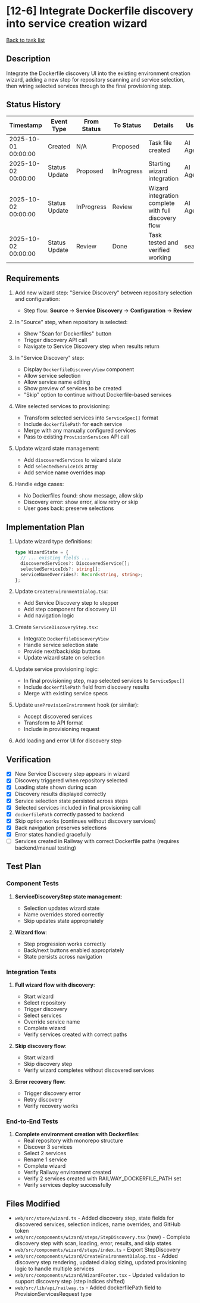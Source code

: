 # [12-6] Integrate Dockerfile discovery into service creation wizard

[Back to task list](./tasks.md)

## Description
Integrate the Dockerfile discovery UI into the existing environment creation wizard, adding a new step for repository scanning and service selection, then wiring selected services through to the final provisioning step.

## Status History

| Timestamp | Event Type | From Status | To Status | Details | User |
|-----------|------------|-------------|-----------|---------|------|
| 2025-10-01 00:00:00 | Created | N/A | Proposed | Task file created | AI Agent |
| 2025-10-02 00:00:00 | Status Update | Proposed | InProgress | Starting wizard integration | AI Agent |
| 2025-10-02 00:00:00 | Status Update | InProgress | Review | Wizard integration complete with full discovery flow | AI Agent |
| 2025-10-02 00:00:00 | Status Update | Review | Done | Task tested and verified working | sean |

## Requirements

1. Add new wizard step: "Service Discovery" between repository selection and configuration:
   - Step flow: **Source** → **Service Discovery** → **Configuration** → **Review**

2. In "Source" step, when repository is selected:
   - Show "Scan for Dockerfiles" button
   - Trigger discovery API call
   - Navigate to Service Discovery step when results return

3. In "Service Discovery" step:
   - Display `DockerfileDiscoveryView` component
   - Allow service selection
   - Allow service name editing
   - Show preview of services to be created
   - "Skip" option to continue without Dockerfile-based services

4. Wire selected services to provisioning:
   - Transform selected services into `ServiceSpec[]` format
   - Include `dockerfilePath` for each service
   - Merge with any manually configured services
   - Pass to existing `ProvisionServices` API call

5. Update wizard state management:
   - Add `discoveredServices` to wizard state
   - Add `selectedServiceIds` array
   - Add service name overrides map

6. Handle edge cases:
   - No Dockerfiles found: show message, allow skip
   - Discovery error: show error, allow retry or skip
   - User goes back: preserve selections

## Implementation Plan

1. Update wizard type definitions:
   ```typescript
   type WizardState = {
     // ... existing fields ...
     discoveredServices?: DiscoveredService[];
     selectedServiceIds?: string[];
     serviceNameOverrides?: Record<string, string>;
   };
   ```

2. Update `CreateEnvironmentDialog.tsx`:
   - Add Service Discovery step to stepper
   - Add step component for discovery UI
   - Add navigation logic

3. Create `ServiceDiscoveryStep.tsx`:
   - Integrate `DockerfileDiscoveryView`
   - Handle service selection state
   - Provide next/back/skip buttons
   - Update wizard state on selection

4. Update service provisioning logic:
   - In final provisioning step, map selected services to `ServiceSpec[]`
   - Include `dockerfilePath` field from discovery results
   - Merge with existing service specs

5. Update `useProvisionEnvironment` hook (or similar):
   - Accept discovered services
   - Transform to API format
   - Include in provisioning request

6. Add loading and error UI for discovery step

## Verification

- [x] New Service Discovery step appears in wizard
- [x] Discovery triggered when repository selected
- [x] Loading state shown during scan
- [x] Discovery results displayed correctly
- [x] Service selection state persisted across steps
- [x] Selected services included in final provisioning call
- [x] `dockerfilePath` correctly passed to backend
- [x] Skip option works (continues without discovery services)
- [x] Back navigation preserves selections
- [x] Error states handled gracefully
- [ ] Services created in Railway with correct Dockerfile paths (requires backend/manual testing)

## Test Plan

### Component Tests
1. **ServiceDiscoveryStep state management**:
   - Selection updates wizard state
   - Name overrides stored correctly
   - Skip updates state appropriately

2. **Wizard flow**:
   - Step progression works correctly
   - Back/next buttons enabled appropriately
   - State persists across navigation

### Integration Tests
1. **Full wizard flow with discovery**:
   - Start wizard
   - Select repository
   - Trigger discovery
   - Select services
   - Override service name
   - Complete wizard
   - Verify services created with correct paths

2. **Skip discovery flow**:
   - Start wizard
   - Skip discovery step
   - Verify wizard completes without discovered services

3. **Error recovery flow**:
   - Trigger discovery error
   - Retry discovery
   - Verify recovery works

### End-to-End Tests
1. **Complete environment creation with Dockerfiles**:
   - Real repository with monorepo structure
   - Discover 3 services
   - Select 2 services
   - Rename 1 service
   - Complete wizard
   - Verify Railway environment created
   - Verify 2 services created with RAILWAY_DOCKERFILE_PATH set
   - Verify services deploy successfully

## Files Modified

- `web/src/store/wizard.ts` - Added discovery step, state fields for discovered services, selection indices, name overrides, and GitHub token
- `web/src/components/wizard/steps/StepDiscovery.tsx` (new) - Complete discovery step with scan, loading, error, results, and skip states
- `web/src/components/wizard/steps/index.ts` - Export StepDiscovery
- `web/src/components/wizard/CreateEnvironmentDialog.tsx` - Added discovery step rendering, updated dialog sizing, updated provisioning logic to handle multiple services
- `web/src/components/wizard/WizardFooter.tsx` - Updated validation to support discovery step (step indices shifted)
- `web/src/lib/api/railway.ts` - Added dockerfilePath field to ProvisionServicesRequest type

